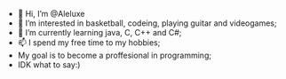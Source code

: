 - 👋 Hi, I’m @Aleluxe
- 👀 I’m interested in basketball, codeing, playing guitar and videogames;
- 🌱 I’m currently learning java, C, C++ and C#;
- 📫 I spend my free time to my hobbies;
- My goal is to become a proffesional in programming;
- IDK what to say:)
